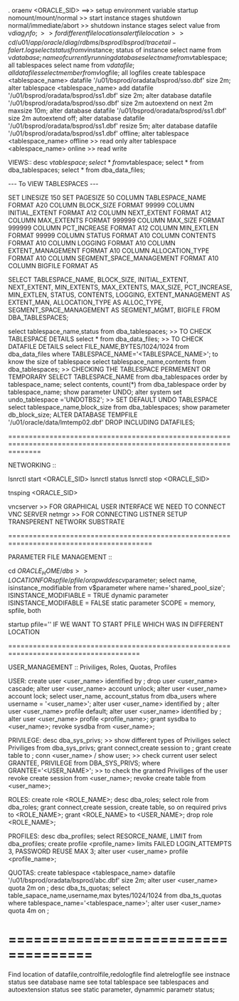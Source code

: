 . oraenv <ORACLE_SID> ==>> setup environment variable
startup nomount/mount/normal >> start instance stages
shutdown normal/immediate/abort >> shutdown instance stages
select value from v$diag_info; >> for different file locations
alertfile location >> cd /u01/app/oracle/diag/rdbms/bsprod/bsprod/trace
tail -f alert.log
select status from v$instance; status of instance
select name from v$database;  name of currently running database
select name from v$tablespace; all tablespaces
select name from v$datafile; all datafiles
select member from v$logfile; all logfiles
create tablespace <tablespace_name> datafile '/u01/bsprod/oradata/bsprod/sso.dbf' size 2m;
alter tablespace <tablespace_name> add datafile '/u01/bsprod/oradata/bsprod/ss1.dbf' size 2m;
alter database datafile '/u01/bsprod/oradata/bsprod/sso.dbf' size 2m autoextend on next 2m maxsize 10m;
alter database datafile '/u01/bsprod/oradata/bsprod/ss1.dbf' size 2m autoextend off;
alter database datafile '/u01/bsprod/oradata/bsprod/ss1.dbf' resize 5m;
alter database datafile '/u01/bsprod/oradata/bsprod/ss1.dbf' offline;
alter tablespace <tablespace_name> offline >> read only
alter tablespace <ablespace_name> online >> read write

VIEWS::
desc v$tablespace;
select * from v$tablespace;
select * from dba_tablespaces;
select * from dba_data_files;

--- To VIEW TABLESPACES ---

SET LINESIZE 150
SET PAGESIZE 50
COLUMN TABLESPACE_NAME FORMAT A20
COLUMN BLOCK_SIZE FORMAT 99999
COLUMN INITIAL_EXTENT FORMAT A12
COLUMN NEXT_EXTENT FORMAT A12
COLUMN MAX_EXTENTS FORMAT 999999
COLUMN MAX_SIZE FORMAT 999999
COLUMN PCT_INCREASE FORMAT A12
COLUMN MIN_EXTLEN FORMAT 99999
COLUMN STATUS FORMAT A10
COLUMN CONTENTS FORMAT A10
COLUMN LOGGING FORMAT A10
COLUMN EXTENT_MANAGEMENT FORMAT A10
COLUMN ALLOCATION_TYPE FORMAT A10
COLUMN SEGMENT_SPACE_MANAGEMENT FORMAT A10
COLUMN BIGFILE FORMAT A5

SELECT 
    TABLESPACE_NAME, BLOCK_SIZE, INITIAL_EXTENT, NEXT_EXTENT, MIN_EXTENTS, MAX_EXTENTS, MAX_SIZE, PCT_INCREASE, MIN_EXTLEN, STATUS, CONTENTS,
    LOGGING, EXTENT_MANAGEMENT AS EXTENT_MAN, ALLOCATION_TYPE AS ALLOC_TYPE, SEGMENT_SPACE_MANAGEMENT AS SEGMENT_MGMT, BIGFILE
FROM DBA_TABLESPACES;

select tablespace_name,status from dba_tablespaces; >> TO CHECK TABLESPACE DETAILS
select * from dba_data_files;  >> TO CHECK DATAFILE DETAILS
select FILE_NAME,BYTES/1024/1024 from dba_data_files where TABLESPACE_NAME='<TABLESPACE_NAME>'; to know the size of tablespace
select tablespace_name,contents from dba_tablespaces; >> CHECKING THE TABLESPACE PERMEMENT OR TEMPORARY
SELECT TABLESPACE_NAME from dba_tablespaces order by tablespace_name;
select contents, count(*) from dba_tablespace order by tablespace_name;
show parameter UNDO;
alter system set undo_tablespace ='UNDOTBS2'; >> SET DEFAULT UNDO TABLESPACE
select tablespace_name,block_size from dba_tablespaces;
show parameter db_block_size;
ALTER DATABASE TEMPFILE '/u01/oracle/data/lmtemp02.dbf' DROP INCLUDING DATAFILES;

====================================================================================================================

NETWORKING ::

lsnrctl start <ORACLE_SID>
lsnrctl status 
lsnrctl stop <ORACLE_SID>

tnsping <ORACLE_SID>

vncserver >> FOR GRAPHICAL USER INTERFACE WE NEED TO CONNECT VNC SERVER
netmgr >> FOR CONNECTING LISTNER SETUP
TRANSPERENT NETWORK SUBSTRATE

=========================================================================================

PARAMETER FILE MANAGEMENT ::

cd $ORACLE_HOME/dbs >>  LOCATION FOR spfile/pfile/orapwd
desc v$parameter;
select name, isinstance_modifiable from v$parameter where name='shared_pool_size';
ISINSTANCE_MODIFIABLE = TRUE dynamic parameter
ISINSTANCE_MODIFABLE = FALSE static parameter 
SCOPE = memory, spfile, both

startup pfile='<location of pfile>' IF WE WANT TO START PFILE WHICH WAS IN DIFFERENT LOCATION

======================================================================================

USER_MANAGEMENT ::
 Priviliges, Roles, Quotas, Profiles

USER:
create user <user_name> identified by <password>; 
drop user <user_name> cascade;
alter user <user_name> account unlock;
alter user <user_name> account lock;
select user_name, account_status from dba_users where username = '<user_name>';
alter user <user_name> identified by <password>;
alter user <user_name> profile default;
alter user <user_name> identified by <password>;
alter user <user_name> profile <profile_name>;
grant sysdba to <user_name>;
revoke sysdba from <user_name>;

PRIVILEGE:
desc dba_sys_privs; >> show different types of Priviliges
select Priviliges from dba_sys_privs;
grant connect,create session to <user>; 
grant create table to <user>;
conn <user_name> / <password>
show user; >> check current user
select GRANTEE, PRIVILEGE from DBA_SYS_PRIVS; where GRANTEE='<USER_NAME>';  >> to check the granted Priviliges of the user
revoke create session from <user_name>;
revoke create table from <user_name>;

ROLES:
create role <ROLE_NAME>;
desc dba_roles;
select role from dba_roles;
grant connect,create session, create table, so on required privs to <ROLE_NAME>;
grant <ROLE_NAME> to <USER_NAME>;
drop role <ROLE_NAME>;

PROFILES:
desc dba_profiles;
select RESORCE_NAME, LIMIT from dba_profiles;
create profile <profile_name> limits  FAILED LOGIN_ATTEMPTS 3, PASSWORD REUSE MAX 3;
alter user <user_name> profile <profile_name>;

QUOTAS:
create tablespace <tablespace_name> datafile '/u01/bsprod/oradata/bsprod/abc.dbf' size 2m;
alter user <user_name> quota 2m on <datafile>;
desc dba_ts_quotas;
select table_sapace_name,username,max bytes/1024/1024 from dba_ts_quotas where tablespace_name='<tablespace_name>';
alter user <user_name> quota 4m on <tablespace>;

====================================
==========================================


Find location of datafile,controlfile,redologfile
find aletrelogfile
see instnace status
see database name
see total tablespace
see tablespaces and autoextension status
see static parameter, dynammic parametr status;